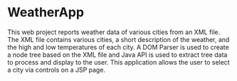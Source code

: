 # WeatherApp
This web project reports weather data of various cities from an XML file. The XML file contains various cities, a short description of the weather, and the high and low temperatures of each city. A DOM Parser is used to create a node tree based on the XML file and Java API is used to extract tree data to process and display to the user. This application allows the user to select a city via controls on a JSP page.
